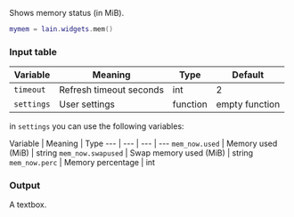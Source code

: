 Shows memory status (in MiB).

```lua
mymem = lain.widgets.mem()
```

### Input table

Variable | Meaning | Type | Default
--- | --- | --- | ---
`timeout` | Refresh timeout seconds | int | 2
`settings` | User settings | function | empty function

in `settings` you can use the following variables:

Variable | Meaning | Type
--- | --- | --- | ---
`mem_now.used` | Memory used (MiB) | string
`mem_now.swapused` | Swap memory used (MiB) | string
`mem_now.perc` | Memory percentage | int

### Output

A textbox.

